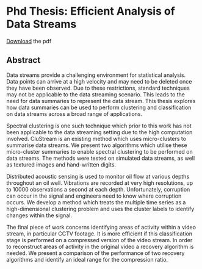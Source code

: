 # Phd Thesis: Efficient Analysis of Data Streams

[Download](https://statsrhian.github.io/thesis/Thesis.pdf) the pdf

## Abstract

Data streams provide a challenging environment for statistical analysis. Data points can
arrive at a high velocity and may need to be deleted once they have been observed. Due to these restrictions, standard techniques may not be applicable to the data streaming scenario. This leads to the need for data summaries to represent the data stream. This thesis explores how data summaries can be used to perform clustering and classification on data streams across a broad range of applications.

Spectral clustering is one such technique which prior to this work has not been applicable
to the data streaming setting due to the high computation involved. CluStream is an existing method which uses micro-clusters to summarise data streams. We present two algorithms which utilise these micro-cluster summaries to enable spectral clustering to be performed on data streams. The methods were tested on simulated data streams, as well as textured images and hand-written digits.

Distributed acoustic sensing is used to monitor oil flow at various depths throughout an
oil well. Vibrations are recorded at very high resolutions, up to 10000 observations a second at each depth. Unfortunately, corruption can occur in the signal and engineers need to know where corruption occurs. We develop a method which treats the multiple time series as a high-dimensional clustering problem and uses the cluster labels to identify changes within the signal.

The final piece of work concerns identifying areas of activity within a video stream, in
particular CCTV footage. It is more efficient if this classification stage is performed on a
compressed version of the video stream. In order to reconstruct areas of activity in the
original video a recovery algorithm is needed. We present a comparison of the performance of two recovery algorithms and identify an ideal range for the compression ratio.
